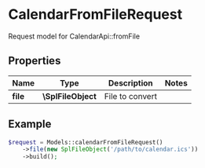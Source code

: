# CalendarFromFileRequest

Request model for CalendarApi::fromFile

## Properties

Name | Type | Description | Notes
---- | ---- | ----------- | -----
**file** | **\SplFileObject**| File to convert |

## Example
```php
$request = Models::calendarFromFileRequest()
    ->file(new SplFileObject('/path/to/calendar.ics'))
    ->build();
```

